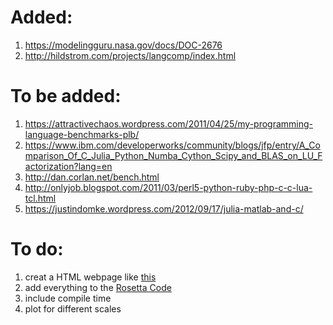 # Added:
1. https://modelingguru.nasa.gov/docs/DOC-2676
2. http://hildstrom.com/projects/langcomp/index.html


# To be added:
1. https://attractivechaos.wordpress.com/2011/04/25/my-programming-language-benchmarks-plb/
2. https://www.ibm.com/developerworks/community/blogs/jfp/entry/A_Comparison_Of_C_Julia_Python_Numba_Cython_Scipy_and_BLAS_on_LU_Factorization?lang=en
3. http://dan.corlan.net/bench.html
4. http://onlyjob.blogspot.com/2011/03/perl5-python-ruby-php-c-c-lua-tcl.html
5. https://justindomke.wordpress.com/2012/09/17/julia-matlab-and-c/


# To do:
1. creat a HTML webpage like [this](http://attractivechaos.github.io/plb/)
2. add everything to the [Rosetta Code](http://rosettacode.org/wiki/Rosetta_Code)
3. include compile time
4. plot for different scales
